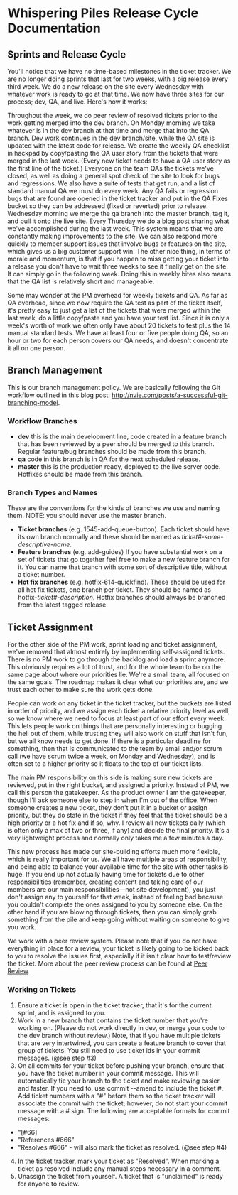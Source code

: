 # Whispering Piles Release Cycle Documentation

## Sprints and Release Cycle

You'll notice that we have no time-based milestones in the ticket tracker. We are no longer doing sprints that last for two weeks, with a big release every third week. We do a new release on the site every Wednesday with whatever work is ready to go at that time. We now have three sites for our process; dev, QA, and live. Here's how it works:

Throughout the week, we do peer review of resolved tickets prior to the work getting merged into the dev branch.
On Monday morning we take whatever is in the dev branch at that time and merge that into the QA branch. Dev work continues in the dev branch/site, while the QA site is updated with the latest code for release.
We create the weekly QA checklist in hackpad by copy/pasting the QA user story from the tickets that were merged in the last week. (Every new ticket needs to have a QA user story as the first line of the ticket.)
Everyone on the team QAs the tickets we've closed, as well as doing a general spot check of the site to look for bugs and regressions. We also have a suite of tests that get run, and a list of standard manual QA we must do every week. Any QA fails or regression bugs that are found are opened in the ticket tracker and put in the QA Fixes bucket so they can be addressed (fixed or reverted) prior to release.
Wednesday morning we merge the qa branch into the master branch, tag it, and pull it onto the live site.
Every Thursday we do a blog post sharing what we've accomplished during the last week.
This system means that we are constantly making improvements to the site. We can also respond more quickly to member support issues that involve bugs or features on the site, which gives us a big customer support win. The other nice thing, in terms of morale and momentum, is that if you happen to miss getting your ticket into a release you don't have to wait three weeks to see it finally get on the site. It can simply go in the following week. Doing this in weekly bites also means that the QA list is relatively short and manageable.

Some may wonder at the PM overhead for weekly tickets and QA. As far as QA overhead, since we now require the QA test as part of the ticket itself, it's pretty easy to just get a list of the tickets that were merged within the last week, do a little copy/paste and you have your test list. Since it is only a week's worth of work we often only have about 20 tickets to test plus the 14 manual standard tests. We have at least four or five people doing QA, so an hour or two for each person covers our QA needs, and doesn't concentrate it all on one person.

## Branch Management

This is our branch management policy. We are basically following the Git workflow outlined in this blog post: http://nvie.com/posts/a-successful-git-branching-model.

### Workflow Branches

- **dev** this is the main development line, code created in a feature branch that has been reviewed by a peer should be merged to this branch. Regular feature/bug branches should be made from this branch.
- **qa** code in this branch is in QA for the next scheduled release.
- **master** this is the production ready, deployed to the live server code. Hotfixes should be made from this branch.

### Branch Types and Names

These are the conventions for the kinds of branches we use and naming them. NOTE: you should never use the master branch.

- **Ticket branches** (e.g. 1545-add-queue-button). Each ticket should have its own branch normally and these should be named as _ticket#-some-descriptive-name_.
- **Feature branches** (e.g. add-guides) If you have substantial work on a set of tickets that go together feel free to make a new feature branch for it. You can name that branch with some sort of descriptive title, without a ticket number.
- **Hot fix branches** (e.g. hotfix-614-quickfind). These should be used for all hot fix tickets, one branch per ticket. They should be named as hotfix-_ticket#-description_. Hotfix branches should always be branched from the latest tagged release.

## Ticket Assignment

For the other side of the PM work, sprint loading and ticket assignment, we've removed that almost entirely by implementing self-assigned tickets. There is no PM work to go through the backlog and load a sprint anymore. This obviously requires a lot of trust, and for the whole team to be on the same page about where our priorities lie. We're a small team, all focused on the same goals. The roadmap makes it clear what our priorities are, and we trust each other to make sure the work gets done.

People can work on any ticket in the ticket tracker, but the buckets are listed in order of priority, and we assign each ticket a relative priority level as well, so we know where we need to focus at least part of our effort every week. This lets people work on things that are personally interesting or bugging the hell out of them, while trusting they will also work on stuff that isn't fun, but we all know needs to get done. If there is a particular deadline for something, then that is communicated to the team by email and/or scrum call (we have scrum twice a week, on Monday and Wednesday), and is often set to a higher priority so it floats to the top of our ticket lists.

The main PM responsibility on this side is making sure new tickets are reviewed, put in the right bucket, and assigned a priority. Instead of PM, we call this person the gatekeeper. As the product owner I am the gatekeeper, though I'll ask someone else to step in when I'm out of the office. When someone creates a new ticket, they don't put it in a bucket or assign priority, but they do state in the ticket if they feel that the ticket should be a high priority or a hot fix and if so, why. I review all new tickets daily (which is often only a max of two or three, if any) and decide the final priority. It's a very lightweight process and normally only takes me a few minutes a day.

This new process has made our site-building efforts much more flexible, which is really important for us. We all have multiple areas of responsibility, and being able to balance your available time for the site with other tasks is huge. If you end up not actually having time for tickets due to other responsibilities (remember, creating content and taking care of our members are our main responsibilities—not site development), you just don't assign any to yourself for that week, instead of feeling bad because you couldn't complete the ones assigned to you by someone else. On the other hand if you are blowing through tickets, then you can simply grab something from the pile and keep going without waiting on someone to give you work.

We work with a peer review system. Please note that if you do not have everything in place for a review, your ticket is likely going to be kicked back to you to resolve the issues first, especially if it isn't clear how to test/review the ticket. More about the peer review process can be found at [Peer Review]().

### Working on Tickets

1. Ensure a ticket is open in the ticket tracker, that it's for the current sprint, and is assigned to you.
2. Work in a new branch that contains the ticket number that you're working on. (Please do not work directly in dev, or merge your code to the dev branch without review.) Note, that if you have multiple tickets that are very intertwined, you can create a feature branch to cover that group of tickets. You still need to use ticket ids in your commit messages. (@see step #3)
3. On all commits for your ticket before pushing your branch, ensure that you have the ticket number in your commit message. This will automatically tie your branch to the ticket and make reviewing easier and faster. If you need to, use commit --amend to include the ticket #.
Add ticket numbers with a "#" before them so the ticket tracker will associate the commit with the ticket; however, do not start your commit message with a # sign. The following are acceptable formats for commit messages:
  - "[#66]
  - "References #666"
  - "Resolves #666" - will also mark the ticket as resolved. (@see step #4)
4. In the ticket tracker, mark your ticket as "Resolved".
When marking a ticket as resolved include any manual steps necessary in a comment.
5. Unassign the ticket from yourself. A ticket that is "unclaimed" is ready for anyone to review.
